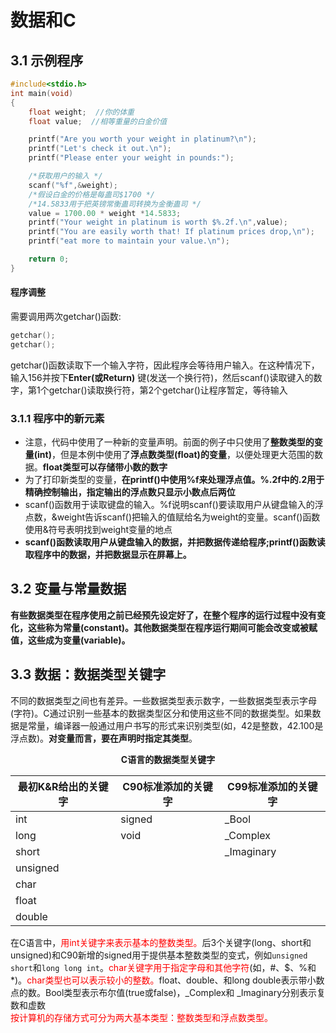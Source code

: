 # 数据和C

## 3.1 示例程序

```c
#include<stdio.h>
int main(void)
{
    float weight;  //你的体重
    float value;  //相等重量的白金价值

    printf("Are you worth your weight in platinum?\n");
    printf("Let's check it out.\n");
    printf("Please enter your weight in pounds:");

    /*获取用户的输入 */
    scanf("%f",&weight);
    /*假设白金的价格是每蛊司$1700 */
    /*14.5833用于把英镑常衡蛊司转换为金衡蛊司 */
    value = 1700.00 * weight *14.5833;
    printf("Your weight in platinum is worth $%.2f.\n",value);
    printf("You are easily worth that! If platinum prices drop,\n");
    printf("eat more to maintain your value.\n");

    return 0;
}
```

#### 程序调整
需要调用两次getchar()函数:  
```c
getchar();
getchar();
```  

getchar()函数读取下一个输入字符，因此程序会等待用户输入。在这种情况下，输入156并按下**Enter(或Return)** 键(发送一个换行符)，然后scanf()读取键入的数字，第1个getchar()读取换行符，第2个getchar()让程序暂定，等待输入  

### 3.1.1 程序中的新元素
- 注意，代码中使用了一种新的变量声明。前面的例子中只使用了**整数类型的变量(int)**，但是本例中使用了**浮点数类型(float)的变量**，以便处理更大范围的数据。**float类型可以存储带小数的数字**
- 为了打印新类型的变量，**在printf()中使用%f来处理浮点值。%.2f中的.2用于精确控制输出，指定输出的浮点数只显示小数点后两位**
- scanf()函数用于读取键盘的输入。%f说明scanf()要读取用户从键盘输入的浮点数，&weight告诉scanf()把输入的值赋给名为weight的变量。scanf()函数使用&符号表明找到weight变量的地点
- **scanf()函数读取用户从键盘输入的数据，并把数据传递给程序;printf()函数读取程序中的数据，并把数据显示在屏幕上。**
  
## 3.2 变量与常量数据
**有些数据类型在程序使用之前已经预先设定好了，在整个程序的运行过程中没有变化，这些称为常量(constant)。其他数据类型在程序运行期间可能会改变或被赋值，这些成为变量(variable)。**

## 3.3 数据：数据类型关键字
不同的数据类型之间也有差异。一些数据类型表示数字，一些数据类型表示字母(字符)。C通过识别一些基本的数据类型区分和使用这些不同的数据类型。如果数据是常量，编译器一般通过用户书写的形式来识别类型(如，42是整数，42.100是浮点数)。**对变量而言，要在声明时指定其类型**。

**<p align="center">C语言的数据类型关键字</p>**

|最初K&R给出的关键字|C90标准添加的关键字|C99标准添加的关键字|
|----|----|----|
|int|signed|_Bool| 
|long|void|_Complex|
|short||_Imaginary|
|unsigned|||
|char|
|float|
|double|  


在C语言中，<font color=red >用int关键字来表示基本的整数类型。</font>后3个关键字(long、short和unsigned)和C90新增的signed用于提供基本整数类型的变式，例如`unsigned short`和`long long int`。<font color = red>char关键字用于指定字母和其他字符</font>(如，#、$、%和*)。<font color = red>char类型也可以表示较小的整数。</font>float、double、和long double表示带小数点的数。Bool类型表示布尔值(true或false)，_Complex和 _Imaginary分别表示复数和虚数  
<font color = red>按计算机的存储方式可分为两大基本类型：整数类型和浮点数类型。</font>
